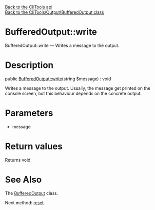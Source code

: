 [Back to the CliTools api](https://github.com/lingtalfi/CliTools/blob/master/doc/api/CliTools.md)<br>
[Back to the CliTools\Output\BufferedOutput class](https://github.com/lingtalfi/CliTools/blob/master/doc/api/CliTools/Output/BufferedOutput.md)


BufferedOutput::write
================



BufferedOutput::write — Writes a message to the output.




Description
================


public [BufferedOutput::write](https://github.com/lingtalfi/CliTools/blob/master/doc/api/CliTools/Output/BufferedOutput/write.md)(string $message) : void




Writes a message to the output.
Usually, the message get printed on the console screen, but
this behaviour depends on the concrete output.




Parameters
================


- message

    


Return values
================

Returns void.







See Also
================

The [BufferedOutput](https://github.com/lingtalfi/CliTools/blob/master/doc/api/CliTools/Output/BufferedOutput.md) class.

Next method: [reset](https://github.com/lingtalfi/CliTools/blob/master/doc/api/CliTools/Output/BufferedOutput/reset.md)<br>

